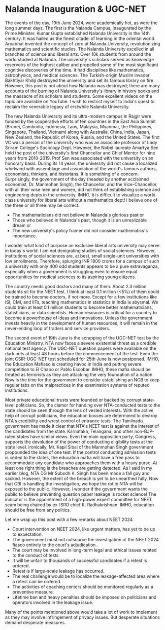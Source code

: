 # Nalanda Inauguration & UGC-NET 

The events of the day, 19th June 2024, were academically hot, as were the long summer days.  The 
first is the Nalanda Campus, inaugurated by the Prime Minister. Kumar Gupta 
established Nalanda University in the 14th century. It was hailed as the finest citadel of learning 
in the oriental world. Aryabhat invented the concept of zero at Nalanda University, revolutionizing
mathematics and scientific studies. The Nalanda University excelled in all branches of science 
and liberal arts. Over 10k students from around the world studied at Nalanda. The university's scholars
served as knowledge reservoirs of the highest caliber and propelled some of the most significant 
cognitive discoveries of the time. It had disciplines like mathematics, astrophysics, and medical 
sciences. The Turkish-origin Muslim invader Bakhtiyar Khiliji destroyed the university and set its 
famous library on fire. However, this post is not about how Nalanda was destroyed; there are many
accounts of the burning of Nalanda University's library in history books and the massacre of its
scholars and students. Some excellent videos on the topic are available on YouTube. I wish to 
restrict myself to India's quest to reclaim the venerable legacy of erstwhile Nalanda University.

The new Nalanda University and its ultra-modern campus in Rajgir were funded by the cooperative 
efforts of ten countries in the East Asia Summit (Brunei, Cambodia, Indonesia, Laos, Malaysia, 
Myanmar, the Philippines, Singapore, Thailand, Vietnam) along with Australia, China, India, Japan, 
New Zealand, the Republic of Korea, Russia, and the United States. The first VC was a person of 
the university who was an associate professor of Lady Sriram College's Sociology Dept. However, 
the Nobel laureate Amartya Sen held the post of the university's first Chancellor and Chief Mentor
for nine years from 2010-2019. Prof Sen was associated with the university on an 
honorary basis. During its 14 years, the university did not cause a localized whirlwind with 
assemblage and association of the world's famous authors, economists, thinkers, and historians. 
It is something of a concern. Surprisingly, the government of the day (headed by
another acclaimed economist, Dr. Manmohan Singh), the Chancellor, and the Vice-Chancellor, with
all their wise men and women, did not think of establishing science and engineering depts in 
the university. IMHO, it is difficult to visualize a world-class university for liberal arts without
a mathematics dept! I believe one of the three or all three may be correct:

- The mathematicians did not believe in Nalanda's glorious past or
- Those who believed in Nalanda's past, though it is an unrealizable dream or 
- The new university's policy framer did not consider mathematics's importance.

I wonder what kind of purpose an exclusive liberal arts university may serve in today's world. I am not 
denigrating studies of social sciences. However, institutions of social sciences are, at best, small
single-unit universities with low enrollments. Therefore, splurging INR 1800 crores for a campus of 
such a university with only 400 odd students appears to be a pure extravaganza, especially when a
government is struggling even to ensure equal opportunities for medical sciences to its aspiring 
young citizens. 

The country needs good doctors and many of them. About 2.3 million students sit for the NEET test. I 
think at least 0.1 million (<5%) of them could be trained to become doctors, if not more. 
Except for a few institutions like ISI, CMI, and IITs, teaching mathematics in statistics in India
is abysmal. We could train at least 0.1 million students to become better mathematicians,
statisticians, or data scientists. Human resources is critical for a country to become a
powerhouse of ideas and innovations. Unless the government invests heavily in the development of 
human resources, it will remain in the never-ending loop of traders and service providers.

The second event of 19th June is the scrapping of the UGC-NET test by the Education Ministry. NTA 
now faces a severe existential threat as a credible national test agency. The UGC-NET question 
papers were available on the dark nets at least 48 hours before the commencement of the test. 
Even the joint CSIR-UGC-NET test scheduled for 25th June is now postponed.  IMHO, the Education 
Mafiaso is creating havoc in India and putting severe competition to El Chapo or Pablo Escobar. 
IMHO, these mafia should be treated as terrorists as they are attacking the very foundation of 
a nation. Now is the time for the government to consider establishing an NCB to keep regular
tabs on the malpractices in the examination systems of reputed institutions. 

Most private educational trusts were founded or backed by corrupt state-level politicians. 
So, the clamor for handing over NTA-conducted tests to the state should be seen through the lens of 
vested interests. With the active help of corrupt politicians, the education bosses are determined to destroy NTA's credibility and wrest control of entrance tests. 
The Tamilnadu government has made it clear that NTA's NEET test is against the interest
of the candidates from the state. Karnataka, Telangana, and other non-BJP-ruled states have similar
views. Even the main opposition party, Congress, supports the devolution of the power of 
conducting eligibility tests at the state level. Ironically, Mr. Kapil Sibal of the Manmohan Singh government propounded the idea of one test. If the control conducting
admission tests is ceded to the states, the education mafia will have a free pass to accommodate
any candidate who approaches them with a heavy purse. At least one right thing is the breaches 
are getting detected. As I said in my earlier blog, NTA DG Mr Subodh K. Singh has been made a fall
guy and sacked. However, the extent of the breach is yet to be unearthed fully. 
Now that CBI is handling the investigation, we hope the rot in NTA will be exposed to the public. 
However, I wonder if the government wants the public to believe preventing question paper leakage 
is rocket science! The indicator is the appointment of a high-power expert committee for 
NEET scam being chaired by ex-ISRO chief K. Radhakrishnan. IMHO, education should be free from
any politics. 

Let me wrap up this post with a few remarks about NEET 2024. 
- Court intervention on NEET 2024, like urgent matters, has yet to be up to expectation.
- The government must not outsource the investigation of the NEET 2024 fiasco entirely to the court's adjudication.
- The court may be involved in long-term legal and ethical issues related to the conduct of tests.
- It will be unfair to thousands of successful candidates if a retest is ordered.
- Retest is if large-scale leakage has occurred.
- The real challenge would be to localize the leakage-affected area where a retest can be ordered.
- The activities of coaching centers should be monitored regularly as a preventive measure. 
- Lifetime ban and heavy penalties should be imposed on politicians and operators involved in the leakage issue. 

Many of the points mentioned above would take a lot of work to implement as they may involve 
infringement of privacy issues. But desperate situations demand desperate measures. 
